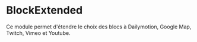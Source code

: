 # BlockExtended

Ce module permet d'étendre le choix des blocs à Dailymotion, Google Map, Twitch, Vimeo et Youtube.